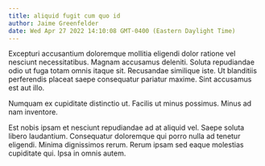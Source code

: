 ```yaml
---
title: aliquid fugit cum quo id
author: Jaime Greenfelder
date: Wed Apr 27 2022 14:10:08 GMT-0400 (Eastern Daylight Time)
---
```

Excepturi accusantium doloremque mollitia eligendi dolor ratione vel nesciunt necessitatibus. Magnam accusamus deleniti. Soluta repudiandae odio ut fuga totam omnis itaque sit. Recusandae similique iste. Ut blanditiis perferendis placeat saepe consequatur pariatur maxime. Sint accusamus est aut illo.

 Numquam ex cupiditate distinctio ut. Facilis ut minus possimus. Minus ad nam inventore.

 Est nobis ipsam et nesciunt repudiandae ad at aliquid vel. Saepe soluta libero laudantium. Consequatur doloremque qui porro nulla ad tenetur eligendi. Minima dignissimos rerum. Rerum ipsam sed eaque molestias cupiditate qui. Ipsa in omnis autem.